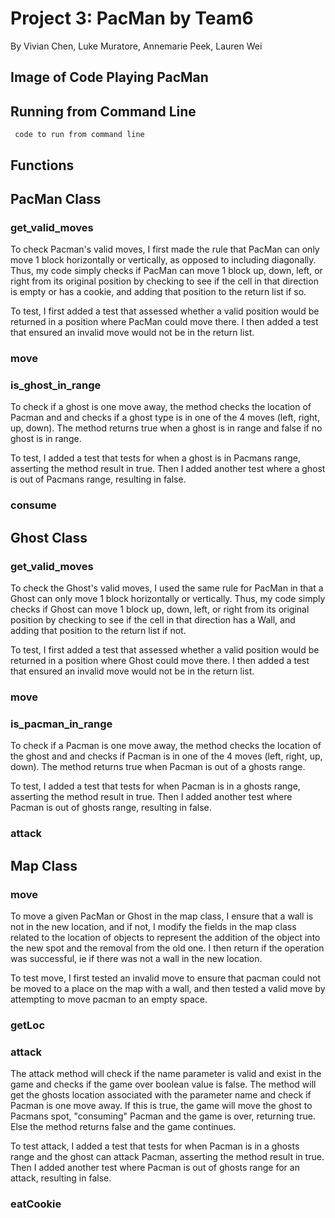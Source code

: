 # Project 3: PacMan by Team6
By Vivian Chen, Luke Muratore, Annemarie Peek, Lauren Wei

## Image of Code Playing PacMan

## Running from Command Line
  ```
   code to run from command line
  ```
## Functions

## PacMan Class

### get_valid_moves

To check Pacman's valid moves, I first made the rule that PacMan can only move 1 block horizontally or vertically, as opposed to including diagonally. Thus, my code simply checks if PacMan can move 1 block up, down, left, or right from its original position by checking to see if the cell in that direction is empty or has a cookie, and adding that position to the return list if so.

To test, I first added a test that assessed whether a valid position would be returned in a position where PacMan could move there. I then added a test that ensured an invalid move would not be in the return list.

### move

### is_ghost_in_range

To check if a ghost is one move away, the method checks the location of Pacman and and checks if a ghost type is in one of the 4 moves (left, right, up, down). The method returns true when a ghost is in range and false if no ghost is in range.

To test, I added a test that tests for when a ghost is in Pacmans range, asserting the method result in true. Then I added another test where a ghost is out of Pacmans range, resulting in false. 

### consume

## Ghost Class

### get_valid_moves

To check the Ghost's valid moves, I used the same rule for PacMan in that a Ghost can only move 1 block horizontally or vertically. Thus, my code simply checks if Ghost can move 1 block up, down, left, or right from its original position by checking to see if the cell in that direction has a Wall, and adding that position to the return list if not.

To test, I first added a test that assessed whether a valid position would be returned in a position where Ghost could move there. I then added a test that ensured an invalid move would not be in the return list.

### move

### is_pacman_in_range

To check if a Pacman is one move away, the method checks the location of the ghost and and checks if Pacman is in one of the 4 moves (left, right, up, down). The method returns true when Pacman is out of a ghosts range.

To test, I added a test that tests for when Pacman is in a ghosts range, asserting the method result in true. Then I added another test where Pacman is out of ghosts range, resulting in false.

### attack

## Map Class

### move

To move a given PacMan or Ghost in the map class, I ensure that a wall is not in the new location, and if not, I modify the fields in the map class related to the location of objects to represent the addition of the object into the new spot and the removal from the old one. I then return if the operation was successful, ie if there was not a wall in the new location.

To test move, I first tested an invalid move to ensure that pacman could not be moved to a place on the map with a wall, and then tested a valid move by attempting to move pacman to an empty space. 

### getLoc

### attack

The attack method will check if the name parameter is valid and exist in the game and checks if the game over boolean value is false. The method will get the ghosts location associated with the parameter name and check if Pacman is one move away. If this is true, the game will move the ghost to Pacmans spot, "consuming" Pacman and the game is over, returning true. Else the method returns false and the game continues. 

To test attack, I added a test that tests for when Pacman is in a ghosts range and the ghost can attack Pacman, asserting the method result in true. Then I added another test where Pacman is out of ghosts range for an attack, resulting in false.

### eatCookie

